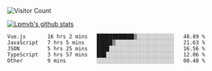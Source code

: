 ![Visitor Count](https://profile-counter.glitch.me/Lpmvb/count.svg)

[![Lpmvb's github stats](https://github-readme-stats.vercel.app/api?username=lpmvb&show_icons=true&title_color=fff&icon_color=79ff97&text_color=9f9f9f&bg_color=151515)](https://github.com/anuraghazra/github-readme-stats)

<!--
Here are some ideas to get you started:

- 🔭 I’m currently working on ...
- 🌱 I’m currently learning ...
- 👯 I’m looking to collaborate on ...
- 🤔 I’m looking for help with ...
- 💬 Ask me about ...
- 📫 How to reach me: ...
- 😄 Pronouns: ...
- ⚡ Fun fact: ...
-->

<!--START_SECTION:waka-->

```text
Vue.js       16 hrs 2 mins   ████████████▒░░░░░░░░░░░░   48.89 %
JavaScript   7 hrs 5 mins    █████▒░░░░░░░░░░░░░░░░░░░   21.63 %
JSON         5 hrs 25 mins   ████░░░░░░░░░░░░░░░░░░░░░   16.56 %
TypeScript   3 hrs 57 mins   ███░░░░░░░░░░░░░░░░░░░░░░   12.06 %
Other        9 mins          ░░░░░░░░░░░░░░░░░░░░░░░░░   00.48 %
```

<!--END_SECTION:waka-->
